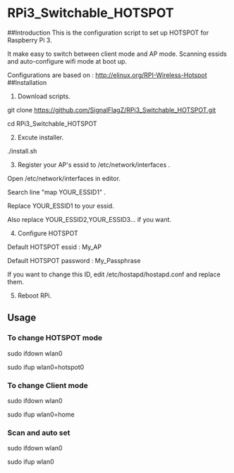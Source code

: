 # RPi3_Switchable_HOTSPOT

##Introduction
This is the configuration script to set up HOTSPOT for Raspberry Pi 3.

It make easy to switch between client mode and AP mode. Scanning essids and auto-configure wifi mode at boot up.

Configurations are based on : http://elinux.org/RPI-Wireless-Hotspot
##Installation
1. Download scripts.

git clone https://github.com/SignalFlagZ/RPi3_Switchable_HOTSPOT.git

cd RPi3_Switchable_HOTSPOT

2. Excute installer.

./install.sh

3. Register your AP's essid to /etc/network/interfaces .

Open /etc/network/interfaces in editor.

Search line "map YOUR_ESSID1" .

Replace YOUR_ESSID1 to your essid.

Also replace YOUR_ESSID2,YOUR_ESSID3... if you want.

4. Configure HOTSPOT

Default HOTSPOT essid : My_AP

Default HOTSPOT password : My_Passphrase

If you want to change this ID, edit /etc/hostapd/hostapd.conf and replace them.

5. Reboot RPi.

## Usage
### To change HOTSPOT mode
sudo ifdown wlan0

sudo ifup wlan0=hotspot0
### To change Client mode
sudo ifdown wlan0

sudo ifup wlan0=home
### Scan and auto set
sudo ifdown wlan0

sudo ifup wlan0
